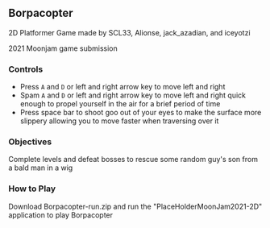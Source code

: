 ## Borpacopter ##

2D Platformer Game made by SCL33, Alionse, jack_azadian,  and iceyotzi

2021 Moonjam game submission

### Controls ###

- Press ```A``` and ```D``` or left and right arrow key to move left and right
- Spam ```A``` and ```D``` or left and right arrow key to move left and right quick enough to propel yourself in the air for a brief period of time
- Press space bar to shoot goo out of your eyes to make the surface more slippery allowing you to move faster when traversing over it

### Objectives ###

Complete levels and defeat bosses to rescue some random guy's son from a bald man in a wig

### How to Play ###

Download Borpacopter-run.zip and run the "PlaceHolderMoonJam2021-2D" application to play Borpacopter

